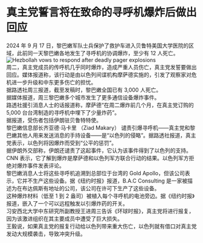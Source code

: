 # 真主党誓言将在致命的寻呼机爆炸后做出回应  
2024 年 9 月 17 日，黎巴嫩军队士兵保护了救护车进入贝鲁特美国大学医院的区域，此前同一天黎巴嫩各地发生了寻呼机的协调爆炸，至少有 12 人死亡。  
![Hezbollah vows to respond after deadly pager explosions](https://github.com/user-attachments/assets/64c1707d-8d00-43ce-80fb-4a49f942738c)  
周二，真主党成员的传呼机几乎同时爆炸，造成严重人员伤亡，真主党发誓要做出回应。媒体报道称，该行动是由以色列间谍机构摩萨德实施的，引发了观察家对危机进一步升级和中东更多伤亡的担忧。  
据路透社周三报道，截至发稿时，黎巴嫩全国已有 3,000 人死亡。  
据媒体报道，周三黎巴嫩多个城市发生了更多通信设备爆炸事件。  
路透社援引消息人士的话报道称，摩萨德“在周二爆炸前几个月，在真主党订购的 5,000 台台湾制造的寻呼机中埋下了少量炸药”。  
据报道，受伤者包括伊朗驻贝鲁特特使。  
黎巴嫩信息部长齐亚德·马卡里 （Ziad Makary） 谴责引爆寻呼机——真主党和黎巴嫩其他人用来发送消息的手持设备——是“以色列的侵略”。据路透社报道，真主党表示，以色列将因爆炸而受到“公平的惩罚”。  
据伊朗外交部称，伊朗还谴责了这起事件，它认为该事件得到了以色列的支持。  
CNN 表示，它了解到爆炸是摩萨德和以色列军方联合行动的结果。以色列军方拒绝对爆炸事件发表评论。  
黎巴嫩消息人士将这些寻呼机追溯到总部位于台湾的 Gold Apollo，但该公司表示，它并不生产这些设备。据《纽约时报》报道，B.A.C Consulting 是一家被描述为在布达佩斯有地址的公司，该公司在许可下生产了这些设备。  
这种爆炸材料（低至 1 到 2 盎司）被植入每个寻呼机的电池旁边。据《纽约时报》报道，嵌入了一个可以远程触发以引爆炸药的开关。  
习安西北大学中东研究所副教授王进周三告诉《环球时报》，真主党将进行报复，因为该激进组织在其主要成员中遭受了巨大损失。  
王毅说，如果真主党的报复行动给以色列带来重大伤亡，以色列就有借口对真主党发动大规模袭击，导致冲突升级。  
